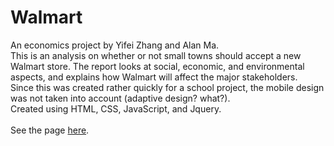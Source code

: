 # Walmart
An economics project by Yifei Zhang and Alan Ma.
<br>
This is an analysis on whether or not small towns should accept a new Walmart store. The report looks at social, economic, and environmental aspects, and explains how Walmart will affect the major stakeholders.
<br>
Since this was created rather quickly for a school project, the mobile design was not taken into account (adaptive design? what?).
<br>
Created using HTML, CSS, JavaScript, and Jquery.
<br>
<br>
See the page <a target="_blank" href="https://alan-ma.github.io/Walmart/">here</a>.
